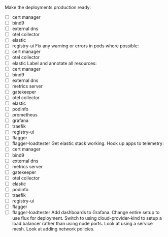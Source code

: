 Make the deployments production ready:
  - [ ] cert manager
  - [ ] bind9
  - [ ] external dns
  - [ ] otel collector
  - [ ] elastic
  - [ ] registry-ui
Fix any warning or errors in pods where possible:
  - [ ] cert manager
  - [ ] otel collector
  - [ ] elastic
Label and annotate all resources:
  - [ ] cert manager
  - [ ] bind9
  - [ ] external dns
  - [ ] metrics server
  - [ ] gatekeeper
  - [ ] otel collector
  - [ ] elastic
  - [ ] podinfo
  - [ ] prometheus
  - [ ] grafana
  - [ ] traefik
  - [ ] registry-ui
  - [ ] flagger
  - [ ] flagger-loadtester
Get elastic stack working.
Hook up apps to telemetry:
  - [ ] cert manager
  - [ ] bind9
  - [ ] external dns
  - [ ] metrics server
  - [ ] gatekeeper
  - [ ] otel collector
  - [ ] elastic
  - [ ] podinfo
  - [ ] traefik
  - [ ] registry-ui
  - [ ] flagger
  - [ ] flagger-loadtester
Add dashboards to Grafana.
Change entire setup to use flux for deployment.
Switch to using cloud-provider-kind to setup a load balancer rather than using node ports.
Look at using a service mesh.
Look at adding network policies.
